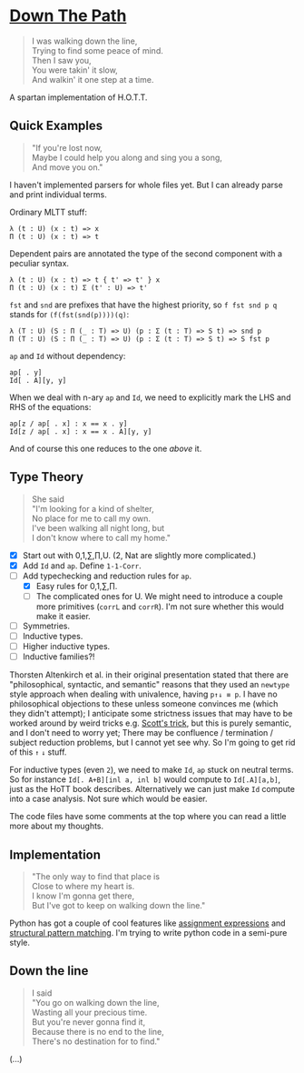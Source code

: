 # [Down The Path](https://youtu.be/2ubIhBZG9NA)

> I was walking down the line,  
> Trying to find some peace of mind.  
> Then I saw you,  
> You were takin' it slow,  
> And walkin' it one step at a time.

A spartan implementation of H.O.T.T.

## Quick Examples

> "If you're lost now,  
> Maybe I could help you along and sing you a song,  
> And move you on."

I haven't implemented parsers for whole files yet. But I can already parse and print individual terms.

Ordinary MLTT stuff:
```
λ (t : U) (x : t) => x
Π (t : U) (x : t) => t
```
Dependent pairs are annotated the type of the second component with a peculiar syntax.
```
λ (t : U) (x : t) => t { t' => t' } x
Π (t : U) (x : t) Σ (t' : U) => t'
```
`fst` and `snd` are prefixes that have the highest priority, so `f fst snd p q` stands for `(f(fst(snd(p))))(q)`:
```
λ (T : U) (S : Π (_ : T) => U) (p : Σ (t : T) => S t) => snd p
Π (T : U) (S : Π (_ : T) => U) (p : Σ (t : T) => S t) => S fst p
```
`ap` and `Id` without dependency:
```
ap[ . y]
Id[ . A][y, y]
```
When we deal with n-ary `ap` and `Id`, we need to explicitly mark the LHS and RHS of the equations:
```
ap[z / ap[ . x] : x == x . y]
Id[z / ap[ . x] : x == x . A][y, y]
```
And of course this one reduces to the one *above* it.

## Type Theory

> She said  
> "I'm looking for a kind of shelter,  
> No place for me to call my own.  
> I've been walking all night long, but  
> I don't know where to call my home."

- [X] Start out with 0,1,∑,∏,U. (2, Nat are slightly more complicated.)
- [X] Add `Id` and `ap`. Define `1-1-Corr`.
- [ ] Add typechecking and reduction rules for `ap`.
  - [X] Easy rules for 0,1,∑,∏.
  - [ ] The complicated ones for U. We might need to introduce a couple more primitives (`corrL` and `corrR`). I'm not sure whether this would make it easier.
- [ ] Symmetries.
- [ ] Inductive types.
- [ ] Higher inductive types.
- [ ] Inductive families?!

Thorsten Altenkirch et al. in their original presentation stated that there are "philosophical, syntactic, and semantic" reasons that they used an `newtype` style approach when dealing with univalence, having `p↑↓ ≡ p`. I have no philosophical objections to these unless someone convinces me (which they didn't attempt); I anticipate some strictness issues that may have to be worked around by weird tricks
e.g. [Scott's trick](https://en.wikipedia.org/wiki/Scott's_trick), but this is purely semantic, and I don't need to worry yet; There may be confluence / termination / subject reduction problems, but I cannot yet see why. So I'm going to get rid of this `↑` `↓` stuff.

For inductive types (even `2`), we need to make `Id`, `ap` stuck on neutral terms. So for instance `Id[. A+B][inl a, inl b]` would compute to `Id[.A][a,b]`, just as the HoTT book describes. Alternatively we can just make `Id` compute into a case analysis. Not sure which would be easier.

The code files have some comments at the top where you can read a little more about my thoughts.

## Implementation

> "The only way to find that place is  
> Close to where my heart is.  
> I know I'm gonna get there,  
> But I've got to keep on walking down the line."

Python has got a couple of cool features like [assignment expressions](https://peps.python.org/pep-0572/) and [structural pattern matching](https://peps.python.org/pep-0634/). I'm trying to write python code in a semi-pure style.

## Down the line

> I said  
> "You go on walking down the line,  
> Wasting all your precious time.  
> But you're never gonna find it,  
> Because there is no end to the line,  
> There's no destination for to find."

(...)
